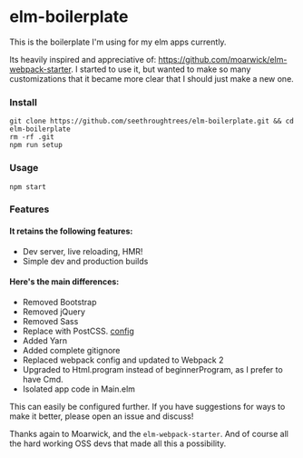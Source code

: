 # elm-boilerplate

This is the boilerplate I'm using for my elm apps currently.  

Its heavily inspired and appreciative of: https://github.com/moarwick/elm-webpack-starter.  I started to use it, but wanted to make so many customizations that it became more clear that I should just make a new one.  

### Install

```
git clone https://github.com/seethroughtrees/elm-boilerplate.git && cd elm-boilerplate
rm -rf .git
npm run setup
```

### Usage

```
npm start
```

### Features

#### It retains the following features:

- Dev server, live reloading, HMR!
- Simple dev and production builds


#### Here's the main differences:

- Removed Bootstrap
- Removed jQuery
- Removed Sass
- Replace with PostCSS.  [config](https://github.com/seethroughtrees/elm-boilerplate/blob/master/postcss.config.js)
- Added Yarn
- Added complete gitignore
- Replaced webpack config and updated to Webpack 2
- Upgraded to Html.program instead of beginnerProgram, as I prefer to have Cmd.
- Isolated app code in Main.elm

This can easily be configured further.  If you have suggestions for ways to make it better, please open an issue and discuss!

Thanks again to Moarwick, and the `elm-webpack-starter`.  And of course all the hard working OSS devs that made all this a possibility.
